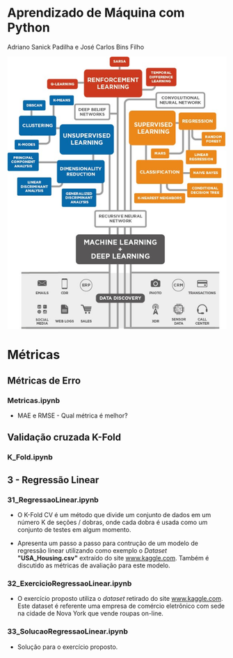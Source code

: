 # Aprendizado de Máquina com Python
Adriano Sanick Padilha e José Carlos Bins Filho



<a href='https://www.ime.unicamp.br/~dias/Intoduction%20to%20Statistical%20Learning.pdf'>  <img src='ML_MEDIUM.jpeg' /></a>

# Métricas
## Métricas de Erro
### Metricas.ipynb
- MAE e RMSE - Qual métrica é melhor?

## Validação cruzada K-Fold
### K_Fold.ipynb


## 3 - Regressão Linear
### 31_RegressaoLinear.ipynb
- O K-Fold CV é um método  que divide um conjunto de dados em um número K de seções / dobras, onde cada dobra é usada como um conjunto de testes em algum momento. 

- Apresenta um passo a passo para contrução de um modelo de regressão linear utilizando como exemplo o *Dataset* **"USA_Housing.csv"** extraído do site www.kaggle.com. Também é discutido as métricas de avaliação para este modelo.

### 32_ExercicioRegressaoLinear.ipynb
- O exercício proposto utiliza o *dataset* retirado do site www.kaggle.com. Este dataset é referente uma empresa de comércio eletrônico com sede na cidade de Nova York que vende roupas on-line.

### 33_SolucaoRegressaoLinear.ipynb
- Solução para o exercício proposto.
